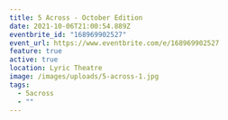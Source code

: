 ```yaml
---
title: 5 Across - October Edition
date: 2021-10-06T21:00:54.889Z
eventbrite_id: "168969902527"
event_url: https://www.eventbrite.com/e/168969902527
feature: true
active: true
location: Lyric Theatre
image: /images/uploads/5-across-1.jpg
tags:
  - 5across
  - ""
---
```


